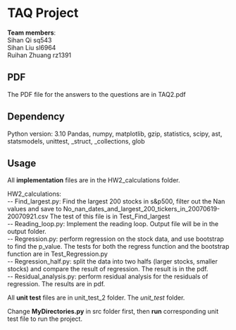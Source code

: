# TAQ Project

**Team members**:  
Sihan Qi  sq543  
Sihan Liu sl6964  
Ruihan Zhuang rz1391  

## PDF
The PDF file for the answers to the questions are in TAQ2.pdf

## Dependency
Python version: 3.10
Pandas, numpy, matplotlib, gzip, statistics,
scipy, ast, statsmodels, unittest, _struct,
_collections, glob 

## Usage
All **implementation** files are in the HW2_calculations folder.

HW2_calculations:<br>
  -- Find_largest.py: Find the largest 200 stocks in s&p500, filter out the Nan values and save to No_nan_dates_and_largest_200_tickers_in_20070619-20070921.csv
The test of this file is in Test_Find_largest
<br>-- Reading_loop.py: Implement the reading loop. Output file will be in the output folder.
<br>-- Regression.py: perform regression on the stock data, and use bootstrap to find the p_value. The tests for both the regress function and the bootstrap function are in Test_Regression.py
<br> -- Regression_half.py: split the data into two halfs (larger stocks, smaller stocks) and compare the result of regression. The result is in the pdf.
<br> -- Residual_analysis.py: perform residual analysis for the residuals of regression. The results are in pdf.


All **unit test** files are in unit_test_2 folder. The _unit_test_ folder.


Change **MyDirectories.py** in src folder first, then **run** corresponding unit test file to run the project.


[//]: # ()
[//]: # (## Requirements: )

[//]: # (comment this out after finish writing)

[//]: # (1. README.txt file:)

[//]: # (&#40;a&#41; It should explain what parts of your code need to be changed to run your code in a different environment, including the installation of packages, references to databases and files, and assumptions about versions of Python and versions of packages used. To the extent possible, put references to absolute file locations and other constants as class variables in MyDirectories.py. &#40;An example of MyDirectories.py has been uploaded to your lecture content directory.&#41; Instructors and graders will have to be able to easiliy modify your MyDirectories.py to run your code in their environment.)

[//]: # (&#40;b&#41; It should explain how to run your unit tests.)

[//]: # (&#40;c&#41; Along with MyDirectories.py, it should specify where output files &#40;if any&#41; can be found.)
